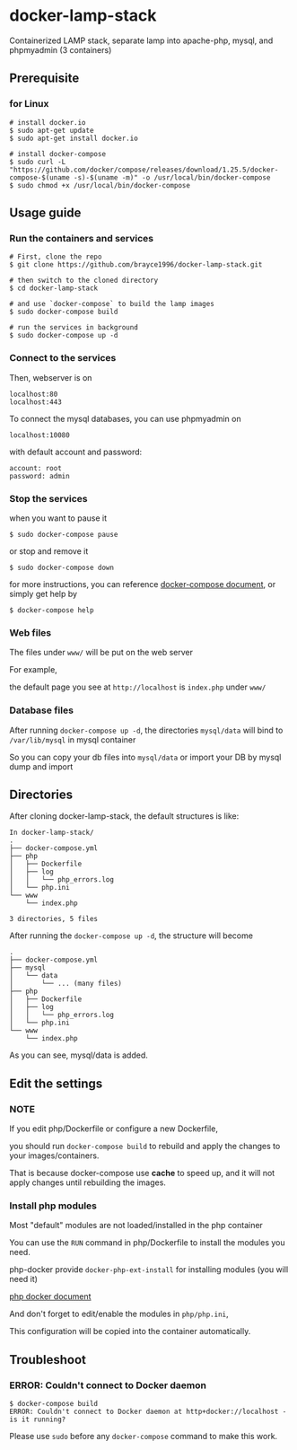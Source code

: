 # docker-lamp-stack
Containerized LAMP stack, separate lamp into apache-php, mysql, and phpmyadmin (3 containers)

## Prerequisite

### for Linux
```
# install docker.io
$ sudo apt-get update
$ sudo apt-get install docker.io

# install docker-compose
$ sudo curl -L "https://github.com/docker/compose/releases/download/1.25.5/docker-compose-$(uname -s)-$(uname -m)" -o /usr/local/bin/docker-compose
$ sudo chmod +x /usr/local/bin/docker-compose
```

## Usage guide

### Run the containers and services
```
# First, clone the repo
$ git clone https://github.com/brayce1996/docker-lamp-stack.git

# then switch to the cloned directory
$ cd docker-lamp-stack

# and use `docker-compose` to build the lamp images
$ sudo docker-compose build

# run the services in background
$ sudo docker-compose up -d
```

### Connect to the services
Then, webserver is on 
```
localhost:80
localhost:443
```

To connect the mysql databases, you can use phpmyadmin on
```
localhost:10080
```
with default account and password:
```
account: root
password: admin
```

### Stop the services
when you want to pause it
```
$ sudo docker-compose pause
```
or stop and remove it
```
$ sudo docker-compose down
```

for more instructions, you can reference [docker-compose document](https://docs.docker.com/compose/reference/overview/), or simply get help by
```
$ docker-compose help
```

### Web files
The files under `www/` will be put on the web server

For example,

the default page you see at `http://localhost` is `index.php` under `www/`

### Database files
After running `docker-compose up -d`,
the directories `mysql/data` will bind to `/var/lib/mysql` in mysql container

So you can copy your db files into `mysql/data`
or import your DB by mysql dump and import

## Directories
After cloning docker-lamp-stack, the default structures is like:
```
In docker-lamp-stack/
.
├── docker-compose.yml
├── php
│   ├── Dockerfile
│   ├── log
│   │   └── php_errors.log
│   └── php.ini
└── www
    └── index.php

3 directories, 5 files

```

After running the `docker-compose up -d`, the structure will become
```
.
├── docker-compose.yml
├── mysql
│   └── data 
│       └── ... (many files)
├── php
│   ├── Dockerfile
│   ├── log
│   │   └── php_errors.log
│   └── php.ini
└── www
    └── index.php
```
As you can see, mysql/data is added.

## Edit the settings
### NOTE
If you edit php/Dockerfile or configure a new Dockerfile,

you should run `docker-compose build` to rebuild and apply the changes to your images/containers.

That is because docker-compose use **cache** to speed up, and it will not apply changes until rebuilding the images.

### Install php modules
Most "default" modules are not loaded/installed in the php container

You can use the `RUN` command in php/Dockerfile to install the modules you need.

php-docker provide `docker-php-ext-install` for installing modules (you will need it)

[php docker document](https://hub.docker.com/_/php)

And don't forget to edit/enable the modules in `php/php.ini`,

This configuration will be copied into the container automatically.

## Troubleshoot

### ERROR: Couldn't connect to Docker daemon
```
$ docker-compose build
ERROR: Couldn't connect to Docker daemon at http+docker://localhost - is it running?
```
Please use `sudo` before any `docker-compose` command to make this work.
